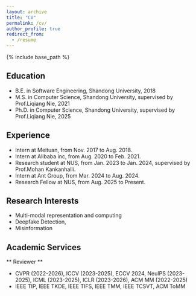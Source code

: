 ```yaml
---
layout: archive
title: "CV"
permalink: /cv/
author_profile: true
redirect_from:
  - /resume
---
```


{% include base_path %}

## Education
<!-- ====== -->
* B.E. in Software Engineering, Shandong University, 2018
* M.S. in Computer Science, Shandong University, supervised by Prof.Liqiang Nie, 2021
* Ph.D. in Computer Science, Shandong University, supervised by Prof.Liqiang Nie, 2025

## Experience
<!-- ====== -->
* Intern at Meituan, from Nov. 2017 to Aug. 2018.
* Intern at Alibaba inc, from Aug. 2020 to Feb. 2021.
* Research student at NUS, from Jan. 2023 to Jan. 2024, supervised by Prof.Mohan Kankanhalli.
* Intern at Ant Group, from Mar. 2024 to Aug. 2024.
* Research Fellow at NUS, from Aug. 2025 to Present.

## Research Interests
<!-- ====== -->
* Multi-modal representation and computing
* Deepfake Detection, 
* Misinformation

## Academic Services
<!-- ===== -->
** Reviewer **
* CVPR  (2022-2026), ICCV (2023-2025), ECCV 2024, NeuIPS (2023-2025), ICML (2023-2025), ICLR (2023-2026), ACM MM (2022-2025)
* IEEE TIP, IEEE TKDE, IEEE TIFS, IEEE TMM, IEEE TCSVT, ACM ToMM

<!-- Publications
======
  <ul>{% for post in site.publications %}
    {% include archive-single-cv.html %}
  {% endfor %}</ul> -->
